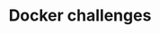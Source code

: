 ---
# Accomplishments widget.
widget: "howto"  # Widget name:  common, howto perspective, reading, cd-with-jenkins-and-docker  etc
headless: true  # This file represents a page section.
active: true  # Activate this widget? true/false
weight: 3 # Order that this section will appear.
title: "Docker challenges"
subtitle: ""

# Date format
date_format: "Jan 2006"

# Accomplishments.
#   Add/remove as many `[[item]]` blocks below as you like.
#   `title`, `organization` and `date_start` are the required parameters.
#   Leave other parameters empty if not required.
#   Begin/end multi-line descriptions with 3 quotes `"""`.
item:
smallItem: 
 - title: "Docker Challenges and Misconceptions"
   summary: "blog.codeship.com"
   linkText: ""
   linkUrl: "https://blog.codeship.com/docker-challenges-and-misconceptions/"
   openNewWindow: 
   image: "https://res.cloudinary.com/agile-seo/image/fetch/w_62,dpr_1.0,d_blank_am8gzx.png/https%3A%2F%2Flogo.clearbit.com%2Fblog.codeship.com%3Fsize%3D250" 
 - title: "Docker Monitoring: Challenges Arising from the Containers Nature"
   summary: "blog.pandorafms.org"
   linkText: ""
   linkUrl: "https://blog.pandorafms.org/docker-monitoring/"
   openNewWindow: 
   image: "https://res.cloudinary.com/agile-seo/image/fetch/w_62,dpr_1.0,d_blank_am8gzx.png/https%3A%2F%2Flogo.clearbit.com%2Fblog.pandorafms.org%3Fsize%3D250"
 - title: "Top 5 Operational Challenges for Docker Applications"
   summary: "community.oracle.com"
   linkText: ""
   linkUrl: "https://community.oracle.com/docs/DOC-1013109"
   openNewWindow: 
   image: "https://res.cloudinary.com/agile-seo/image/fetch/w_62,dpr_1.0,d_blank_am8gzx.png/https%3A%2F%2Flogo.clearbit.com%2Fcommunity.oracle.com%3Fsize%3D250"
---
